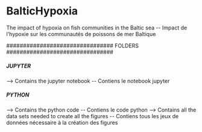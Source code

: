 # BalticHypoxia
The impact of hypoxia on fish communities in the Baltic sea  --  Impact de l'hypoxie sur les communautés de poissons de mer Baltique


################################ FOLDERS ################################

##### JUPYTER #####
--> Contains the jupyter notebook  --  Contiens le notebook jupyter

##### PYTHON #####
--> Contains the python code  --  Contiens le code python
--> Contains all the data sets needed to create all the figures  --  Contiens tous les jeux de données nécessaire à la création des figures
